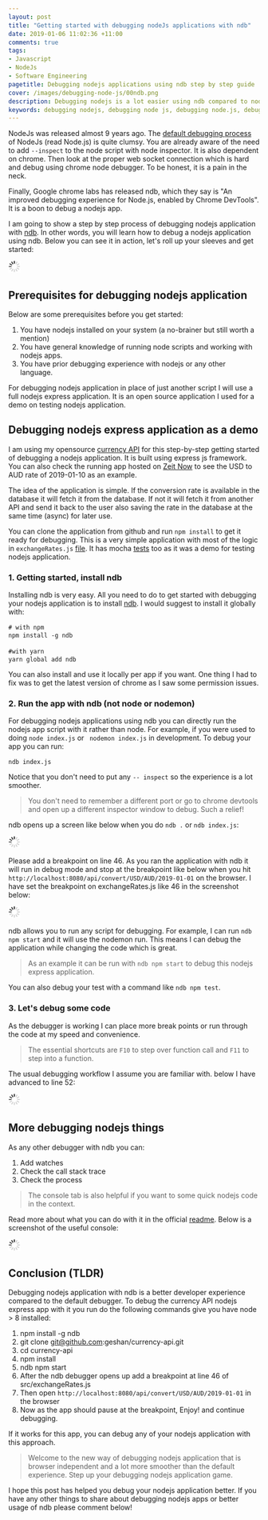 ```yaml
---
layout: post
title: "Getting started with debugging nodeJs applications with ndb"
date: 2019-01-06 11:02:36 +11:00
comments: true
tags:
- Javascript
- NodeJs
- Software Engineering
pagetitle: Debugging nodejs applications using ndb step by step guide
cover: /images/debugging-node-js/00ndb.png
description: Debugging nodejs is a lot easier using ndb compared to node inspector with chrome node debugger. Learn more about browser independent debugging workflow.
keywords: debugging nodejs, debugging node js, debugging node.js, debugging node js apps, debugging node js apps with ndb, ndb, nodejs ndb, ndb nodejs
---
```


NodeJs was released almost 9 years ago. The [default debugging process](https://nodejs.org/api/debugger.html "Default nodejs debugging process") of NodeJs (read Node.js) is quite clumsy. You are already aware of the need to add `--inspect` to the node script with node inspector. It is also dependent on chrome. Then look at the proper web socket connection which is hard and debug using chrome node debugger. To be honest, it is a pain in the neck. 

Finally, Google chrome labs has released ndb, which they say is "An improved debugging experience for Node.js, enabled by Chrome DevTools". It is a boon to debug a nodejs app.

I am going to show a step by step process of debugging nodejs application with [ndb](https://github.com/GoogleChromeLabs/ndb "ndb github page"). In other words, you will learn how to debug a nodejs application using ndb. Below you can see it in action, let's roll up your sleeves and get started:

<img class="center" src="/images/generic/loading.gif" title="debugging nodeJs applications" alt="debugging nodeJs applications" data-echo="/images/debugging-node-js/00ndb.png">

<!-- more -->

## Prerequisites for debugging nodejs application

Below are some prerequisites before you get started:

1. You have nodejs installed on your system (a no-brainer but still worth a mention)
1. You have general knowledge of running node scripts and working with nodejs apps.
1. You have prior debugging experience with nodejs or any other language.

For debugging nodejs application in place of just another script I will use a full nodejs express application. It is an open source application I used for a demo on testing nodejs application.

## Debugging nodejs express application as a demo

I am using my opensource [currency API](https://github.com/geshan/currency-api "Currency API app on github") for this step-by-step getting started of debugging a nodejs application. It is built using express js framework. You can also check the running app hosted on [Zeit Now](https://currency-api-nodejs.now.sh/api/convert/USD/AUD/2019-01-01 "Currency API app hosted on Zeit now") to see the USD to AUD rate of 2019-01-10 as an example. 

The idea of the application is simple. If the conversion rate is available in the database it will fetch it from the database. If not it will fetch it from another API and send it back to the user also saving the rate in the database at the same time (async) for later use. 

You can clone the application from github and run `npm install` to get it ready for debugging. This is a very simple application with most of the logic in `exchangeRates.js` [file](https://github.com/geshan/currency-api/blob/master/src/exchangeRates.js "You can have a look at the code on github"). It has mocha [tests](https://github.com/geshan/currency-api/blob/master/test/exchnageRatesTest.js "You can check the test too") too as it was a demo for testing nodejs application.

### 1. Getting started, install ndb

Installing ndb is very easy. All you need to do to get started with debugging your nodejs application is to install [ndb](https://github.com/GoogleChromeLabs/ndb#installation "ndb installation instructions on github"). I would suggest to install it globally with:

```
# with npm
npm install -g ndb

#with yarn
yarn global add ndb
```
You can also install and use it locally per app if you want. One thing I had to fix was to get the latest version of chrome as I saw some permission issues.

### 2. Run the app with ndb (not node or nodemon)

For debugging nodejs applications using ndb you can directly run the nodejs app script with it rather than node. For example, if you were used to doing `node index.js` or ` nodemon index.js` in development. To debug your app you can run:

```
ndb index.js
```

Notice that you don't need to put any `-- inspect` so the experience is a lot smoother. 

> You don't need to remember a different port or go to chrome devtools and open up a different inspector window to debug. Such a relief!

ndb opens up a screen like below when you do `ndb .` or `ndb index.js`:

<img class="center" src="/images/generic/loading.gif" title="debugging nodeJs applications" alt="debugging nodeJs applications" data-echo="/images/debugging-node-js/01ndb-index.png">

Please add a breakpoint on line 46. As you ran the application with ndb it will run in debug mode and stop at the breakpoint like below when you hit `http://localhost:8080/api/convert/USD/AUD/2019-01-01` on the browser. I have set the breakpoint on exchangeRates.js like 46 in the screenshot below:

<img class="center" src="/images/generic/loading.gif" title="Pausing at the break-point while debugging" alt="debugging nodejs" data-echo="/images/debugging-node-js/02ndb-pause.png">

ndb allows you to run any script for debugging. For example, I can run `ndb npm start` and it will use the nodemon run. This means I can debug the application while changing the code which is great. 

> As an example it can be run with `ndb npm start` to debug this nodejs express application. 

You can also debug your test with a command like `ndb npm test`.

### 3. Let's debug some code

As the debugger is working I can place more break points or run through the code at my speed and convenience. 

> The essential shortcuts are `F10` to step over function call and `F11` to step into a function. 

The usual debugging workflow I assume you are familiar with. below I have advanced to line 52:

<img class="center" src="/images/generic/loading.gif" title="Continuing further the break-point while debugging" alt="debugging node.js" data-echo="/images/debugging-node-js/03ndb-continue.png">

## More debugging nodejs things

As any other debugger with ndb you can:

1. Add watches
1. Check the call stack trace
1. Check the process

> The console tab is also helpful if you want to some quick nodejs code in the context. 

Read more about what you can do with it in the official [readme](https://github.com/GoogleChromeLabs/ndb#what-can-i-do "ndb readme what can I do section"). Below is a screenshot of the useful console:

<img class="center" src="/images/generic/loading.gif" title="ndb console is useful for debugging nodejs apps" alt="ndb console is useful for debugging nodejs apps" data-echo="/images/debugging-node-js/04ndb-console.png">

## Conclusion (TLDR)

Debugging nodejs application with ndb is a better developer experience compared to the default debugger. To debug the currency API nodejs express app with it you run do the following commands give you have node > 8 installed:

1. npm install -g ndb
1. git clone git@github.com:geshan/currency-api.git
1. cd currency-api
1. npm install
1. ndb npm start
1. After the ndb debugger opens up add a breakpoint at line 46 of src/exchangeRates.js
1. Then open `http://localhost:8080/api/convert/USD/AUD/2019-01-01` in the browser
1. Now as the app should pause at the breakpoint, Enjoy! and continue debugging.

If it works for this app, you can debug any of your nodejs application with this approach.

> Welcome to the new way of debugging nodejs application that is browser independent and a lot more smoother than the default experience. Step up your debugging nodejs application game.

I hope this post has helped you debug your nodejs application better. If you have any other things to share about debugging nodejs apps or better usage of ndb please comment below!
